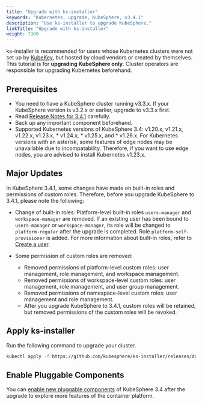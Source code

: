 ```yaml
---
title: "Upgrade with ks-installer"
keywords: "Kubernetes, upgrade, KubeSphere, v3.4.1"
description: "Use ks-installer to upgrade KubeSphere."
linkTitle: "Upgrade with ks-installer"
weight: 7300
---
```


ks-installer is recommended for users whose Kubernetes clusters were not set up by [KubeKey](../../installing-on-linux/introduction/kubekey/), but hosted by cloud vendors or created by themselves. This tutorial is for **upgrading KubeSphere only**. Cluster operators are responsible for upgrading Kubernetes beforehand.

## Prerequisites

- You need to have a KubeSphere cluster running v3.3.x. If your KubeSphere version is v3.2.x or earlier, upgrade to v3.3.x first.
- Read [Release Notes for 3.4.1](../../../v3.4/release/release-v341/) carefully.
- Back up any important component beforehand.
- Supported Kubernetes versions of KubeSphere 3.4: v1.20.x, v1.21.x, v1.22.x, v1.23.x, * v1.24.x, * v1.25.x, and * v1.26.x. For Kubernetes versions with an asterisk, some features of edge nodes may be unavailable due to incompatability. Therefore, if you want to use edge nodes, you are advised to install Kubernetes v1.23.x.

## Major Updates

In KubeSphere 3.4.1, some changes have made on built-in roles and permissions of custom roles. Therefore, before you upgrade KubeSphere to 3.4.1, please note the following:

   - Change of built-in roles: Platform-level built-in roles `users-manager` and `workspace-manager` are removed. If an existing user has been bound to `users-manager` or `workspace-manager`, its role will be changed to `platform-regular` after the upgrade is completed. Role `platform-self-provisioner` is added. For more information about built-in roles, refer to [Create a user](../../quick-start/create-workspace-and-project).

   - Some permission of custom roles are removed:
       - Removed permissions of platform-level custom roles: user management, role management, and workspace management.
       - Removed permissions of workspace-level custom roles: user management, role management, and user group management.
       - Removed permissions of namespace-level custom roles: user management and role management.
       - After you upgrade KubeSphere to 3.4.1, custom roles will be retained, but removed permissions of the custom roles will be revoked.

## Apply ks-installer

Run the following command to upgrade your cluster.

```bash
kubectl apply -f https://github.com/kubesphere/ks-installer/releases/download/v3.4.1/kubesphere-installer.yaml  --force
```

## Enable Pluggable Components

You can [enable new pluggable components](../../pluggable-components/overview/) of KubeSphere 3.4 after the upgrade to explore more features of the container platform.

